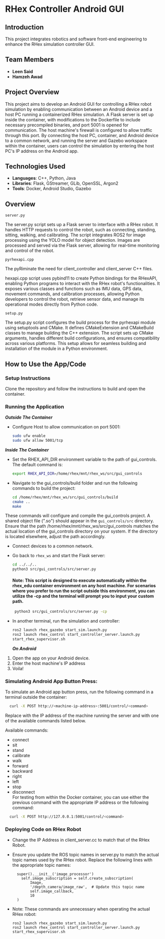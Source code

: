 
# RHex Controller Android GUI 

## Introduction
This project integrates robotics and software front-end engineering to enhance the RHex simulation controller GUI.

## Team Members
- **Leen Said**
 - **Hamzeh Awad**

## Project Overview
This project aims to develop an Android GUI for controlling a RHex robot simulation by enabling communication between an Android device and a host PC running a containerized RHex simulation. A Flask server is set up inside the container, with modifications to the Dockerfile to include necessary precompiled binaries, and port 5001 is opened for communication. The host machine's firewall is configured to allow traffic through this port. By connecting the host PC, container, and Android device to a common network, and running the server and Gazebo workspace within the container, users can control the simulation by entering the host PC's IP address on the Android app.

## Technologies Used
- **Languages**: C++, Python, Java
- **Libraries**: Flask, GStreamer, GLib, OpenSSL, Argon2
- **Tools**: Docker, Android Studio, Gazebo

## Overview

```server.py```

The server.py script sets up a Flask server to interface with a RHex robot. It handles HTTP requests to control the robot, such as connecting, standing, sitting, walking, and calibrating. The script integrates ROS2 for image processing using the YOLO model for object detection. Images are processed and served via the Flask server, allowing for real-time monitoring and control of the robot.

```pyrhexapi.cpp```

The pyRiminate the need for client_controller and client_server C++ files.

hexapi.cpp script uses pybind11 to create Python bindings for the RHexAPI, enabling Python programs to interact with the RHex robot's functionalities. It exposes various classes and functions such as IMU data, GPS data, movement commands, and calibration processes, allowing Python developers to control the robot, retrieve sensor data, and manage its operational modes directly from Python code.

```setup.py```

The setup.py script configures the build process for the pyrhexapi module using setuptools and CMake. It defines CMakeExtension and CMakeBuild classes to manage building the C++ extension. The script sets up CMake arguments, handles different build configurations, and ensures compatibility across various platforms. This setup allows for seamless building and installation of the module in a Python environment.

## How to Use the App/Code
### Setup Instructions
Clone the repository and follow the instructions to build and open the container.


### Running the Application
***Outside The Container***
- Configure Host to allow communication on port 5001:
  ```sh
  sudo ufw enable
  sudo ufw allow 5001/tcp
  ```
***Inside The Container***
- Set the RHEX_API_DIR environment variable to the path of gui_controls. The default command is:
  ```bash
  export RHEX_API_DIR=/home/rhex/mnt/rhex_ws/src/gui_controls
  ```
- Navigate to the gui_controls/build folder and run the following commands to build the project:
  ```bash
  cd /home/rhex/mnt/rhex_ws/src/gui_controls/build
  cmake ..
  make
  ```
These commands will configure and compile the gui_controls project. A shared object file (".so") should appear in the `gui_controls/src` directory.
Ensure that the path /home/rhex/mnt/rhex_ws/src/gui_controls matches the actual location of the gui_controls directory on your system. If the directory is located elsewhere, adjust the path accordingly.

- Connect devices to a common network.
- Go back to `rhex_ws` and start the Flask server:
  ```sh
  cd ../../..
  python3 src/gui_controls/src/server.py 
  ```
  #### Note: This script is designed to execute automatically within the rhex_edu container environment on any host machine. For scenarios where you prefer to run the script outside this environment, you can utilize the -cp and the terminal will prompt you to input your custom path.
   ```sh
    python3 src/gui_controls/src/server.py -cp
  ```
- In another terminal, run the simulation and controller:
  ```sh
  ros2 launch rhex_gazebo start_sim.launch.py 
  ros2 launch rhex_control start_controller_server.launch.py
  start_rhex_supervisor.sh
  ```

  ***On Android***
1. Open the app on your Android device.
2. Enter the host machine's IP address
3. Voila!

### Simulating Android App Button Press:
To simulate an Android app button press, run the following command in a terminal outside the container:

```bash 
  curl -X POST http://<machine-ip-address>:5001/control/<command>
  ```
Replace <machine-ip-address> with the IP address of the machine running the server and <command> with one of the available commands listed below.

Available commands:

- connect
- sit
- stand
- calibrate
- walk
- forward
- backward
- right
- left
- stop
- disconnect<br>
For testing from within the Docker container, you can use either the previous command with the appropriate IP address or the following command:
```bash 
  curl -X POST http://127.0.0.1:5001/control/<command>
  ```




### Deploying Code on RHex Robot
- Change the IP Address in client_server.cc to match that of the RHex Robot.

- Ensure you update the ROS topic names in server.py to match the actual topic names used by the RHex robot. Replace the following lines with the appropriate topic names:
  ```
    super().__init__('image_processor')
      self.image_subscription = self.create_subscription(
          Image,
          '/depth_camera/image_raw',  # Update this topic name
          self.image_callback,
          10
    )
  ```
- Note: These commands are unnecessary when operating the actual RHex robot:
  ```
  ros2 launch rhex_gazebo start_sim.launch.py 
  ros2 launch rhex_control start_controller_server.launch.py
  start_rhex_supervisor.sh
  ```



